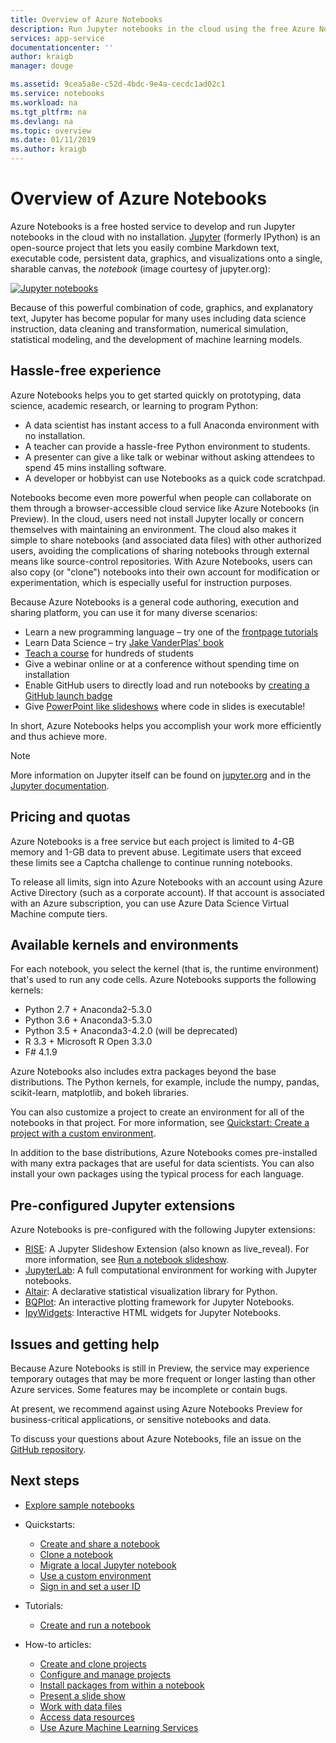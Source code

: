 ```yaml
---
title: Overview of Azure Notebooks
description: Run Jupyter notebooks in the cloud using the free Azure Notebooks service, where no setup or configuration is required.
services: app-service
documentationcenter: ''
author: kraigb
manager: douge

ms.assetid: 9cea5a8e-c52d-4bdc-9e4a-cecdc1ad02c1
ms.service: notebooks
ms.workload: na
ms.tgt_pltfrm: na
ms.devlang: na
ms.topic: overview
ms.date: 01/11/2019
ms.author: kraigb
---
```


# Overview of Azure Notebooks

Azure Notebooks is a free hosted service to develop and run Jupyter notebooks in the cloud with no installation. [Jupyter](https://jupyter.org/) (formerly IPython) is an open-source project that lets you easily combine Markdown text, executable code, persistent data, graphics, and visualizations onto a single, sharable canvas, the *notebook* (image courtesy of jupyter.org):

[![](https://jupyter.org/assets/jupyterpreview.png "Jupyter notebooks")](https://jupyter.org/assets/jupyterpreview.png#lightbox)

Because of this powerful combination of code, graphics, and explanatory text, Jupyter has become popular for many uses including data science instruction, data cleaning and transformation, numerical simulation, statistical modeling, and the development of machine learning models.

## Hassle-free experience

Azure Notebooks helps you to get started quickly on prototyping, data science, academic research, or learning to program Python:

- A data scientist has instant access to a full Anaconda environment with no installation.
- A teacher can provide a hassle-free Python environment to students.
- A presenter can give a like talk or webinar without asking attendees to spend 45 mins installing software.
- A developer or hobbyist can use Notebooks as a quick code scratchpad.

Notebooks become even more powerful when people can collaborate on them through a browser-accessible cloud service like Azure Notebooks (in Preview). In the cloud, users need not install Jupyter locally or concern themselves with maintaining an environment. The cloud also makes it simple to share notebooks (and associated data files) with other authorized users, avoiding the complications of sharing notebooks through external means like source-control repositories. With Azure Notebooks, users can also copy (or "clone") notebooks into their own account for modification or experimentation, which is especially useful for instruction purposes.

Because Azure Notebooks is a general code authoring, execution and sharing platform, you can use it for many diverse scenarios:

- Learn a new programming language – try one of the [frontpage tutorials](https://notebooks.azure.com/Microsoft/projects/samples/html/Introduction%20to%20Python.ipynb)
- Learn Data Science – try [Jake VanderPlas' book](https://notebooks.azure.com/jakevdp/projects/PythonDataScienceHandbook)
- [Teach a course](https://notebooks.azure.com/garth-wells/projects/CUED-IA-Computing-Michaelmas) for hundreds of students
- Give a webinar online or at a conference without spending time on installation 
- Enable GitHub users to directly load and run notebooks by [creating a GitHub launch badge](https://notebooks.azure.com/help/projects/sharing/create-a-github-badge)
- Give [PowerPoint like slideshows](https://notebooks.azure.com/help/jupyter-notebooks/slides) where code in slides is executable!

In short, Azure Notebooks helps you accomplish your work more efficiently and thus achieve more.

> [!Note]
> More information on Jupyter itself can be found on [jupyter.org](https://jupyter.org/) and in the [Jupyter documentation](https://jupyter-notebook.readthedocs.io/en/latest/).

## Pricing and quotas

Azure Notebooks is a free service but each project is limited to 4-GB memory and 1-GB data to prevent abuse. Legitimate users that exceed these limits see a Captcha challenge to continue running notebooks.

To release all limits, sign into Azure Notebooks with an account using Azure Active Directory (such as a corporate account). If that account is associated with an Azure subscription, you can use Azure Data Science Virtual Machine compute tiers.

## Available kernels and environments

For each notebook, you select the kernel (that is, the runtime environment) that's used to run any code cells. Azure Notebooks supports the following kernels:

- Python 2.7 + Anaconda2-5.3.0
- Python 3.6 + Anaconda3-5.3.0
- Python 3.5 + Anaconda3-4.2.0 (will be deprecated)
- R 3.3 + Microsoft R Open 3.3.0
- F# 4.1.9

Azure Notebooks also includes extra packages beyond the base distributions. The Python kernels, for example, include the numpy, pandas, scikit-learn, matplotlib, and bokeh libraries.

You can also customize a project to create an environment for all of the notebooks in that project. For more information, see [Quickstart: Create a project with a custom environment](quickstart-create-jupyter-notebook-project-environment.md).

In addition to the base distributions, Azure Notebooks comes pre-installed with many extra packages that are useful for data scientists. You can also install your own packages using the typical process for each language.

## Pre-configured Jupyter extensions

Azure Notebooks is pre-configured with the following Jupyter extensions:

- [RISE](https://github.com/damianavila/RISE): A Jupyter Slideshow Extension (also known as live_reveal). For more information, see [Run a notebook slideshow](present-jupyter-notebooks-slideshow.md).
- [JupyterLab](https://github.com/jupyterlab/jupyterlab): A full computational environment for working with Jupyter notebooks.
- [Altair](https://github.com/ellisonbg/altair): A declarative statistical visualization library for Python.
- [BQPlot](https://github.com/bloomberg/bqplot): An interactive plotting framework for Jupyter Notebooks.
- [IpyWidgets](https://github.com/jupyter-widgets/ipywidgets): Interactive HTML widgets for Jupyter Notebooks.

## Issues and getting help

Because Azure Notebooks is still in Preview, the service may experience temporary outages that may be more frequent or longer lasting than other Azure services. Some features may be incomplete or contain bugs.

At present, we recommend against using Azure Notebooks Preview for business-critical applications, or sensitive notebooks and data.

To discuss your questions about Azure Notebooks, file an issue on the [GitHub repository](https://github.com/Microsoft/AzureNotebooks/issues).

## Next steps  

- [Explore sample notebooks](azure-notebooks-samples.md)

- Quickstarts:

  - [Create and share a notebook](quickstart-create-share-jupyter-notebook.md)
  - [Clone a notebook](quickstart-clone-jupyter-notebook.md)
  - [Migrate a local Jupyter notebook](quickstart-migrate-local-jupyter-notebook.md)
  - [Use a custom environment](quickstart-create-jupyter-notebook-project-environment.md)
  - [Sign in and set a user ID](quickstart-sign-in-azure-notebooks.md)

- Tutorials:

  - [Create and run a notebook](tutorial-create-run-jupyter-notebook.md  )

- How-to articles:
  
  - [Create and clone projects](create-clone-jupyter-notebooks.md)
  - [Configure and manage projects](configure-manage-azure-notebooks-projects.md)
  - [Install packages from within a notebook](install-packages-jupyter-notebook.md)
  - [Present a slide show](present-jupyter-notebooks-slideshow.md)
  - [Work with data files](work-with-project-data-files.md)
  - [Access data resources](access-data-resources-jupyter-notebooks.md)
  - [Use Azure Machine Learning Services](use-machine-learning-services-jupyter-notebooks.md)
